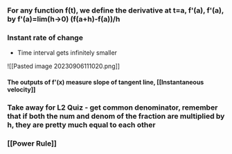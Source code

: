 ### For any function f(t), we define the derivative at t=a, f'(a), f'(a), by f'(a)=lim(h->0) (f(a+h)-f(a))/h

### Instant rate of change
- Time interval gets infinitely smaller

![[Pasted image 20230906111020.png]]
#### The outputs of f'(x) measure slope of tangent line, [[Instantaneous velocity]]


### Take away for L2 Quiz - get common denominator, remember that if both the num and denom of the fraction are multiplied by h, they are pretty much equal to each other


### [[Power Rule]]
